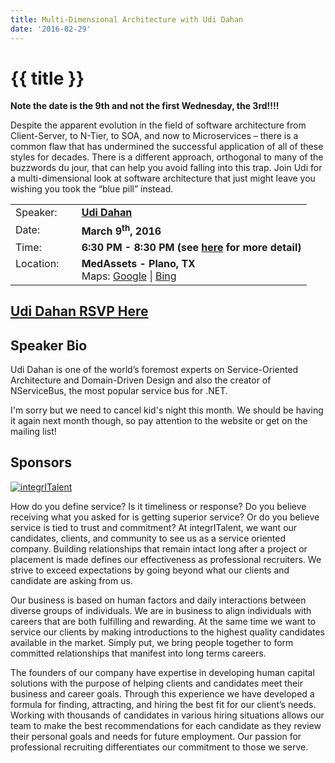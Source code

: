```yaml
---
title: Multi-Dimensional Architecture with Udi Dahan
date: '2016-02-29'
---
```

# {{ title }}

**Note the date is the 9th and not the first Wednesday, the 3rd!!!!**

Despite the apparent evolution in the field of software architecture from Client-Server, to N-Tier, to SOA, and now to Microservices – there is a common flaw that has undermined the successful application of all of these styles for decades. There is a different approach, orthogonal to many of the buzzwords du jour, that can help you avoid falling into this trap. Join Udi for a multi-dimensional look at software architecture that just might leave you wishing you took the “blue pill” instead.

<table><tbody><tr><td>Speaker:</td><td>&nbsp;</td><td><b><a title="Udi Dahan" target="_blank" href="http://udidahan.com/">Udi Dahan</a></b></td></tr><tr><td>Date:</td><td>&nbsp;</td><td><b>March 9<sup>th</sup>, 2016</b></td></tr><tr><td valign="top">Time:</td><td>&nbsp;</td><td><b>6:30 PM - 8:30 PM (see <a title="Location" href="../../location/index.html">here</a> for more detail)</b></td></tr><tr><td valign="top">Location:</td><td>&nbsp;</td><td><b>MedAssets - Plano, TX</b><br>Maps: <a title="Google" target="_blank" href="https://goo.gl/maps/1OyNE">Google</a> | <a title="Bing" target="_blank" href="http://binged.it/1afBEJ9">Bing</a></td></tr></tbody></table>

## [Udi Dahan RSVP Here](https://www.eventbrite.com/e/udi-dahan-at-nddnug-tickets-22275019182)

## Speaker Bio

Udi Dahan is one of the world’s foremost experts on Service-Oriented Architecture and Domain-Driven Design and also the creator of NServiceBus, the most popular service bus for .NET.

I'm sorry but we need to cancel kid's night this month. We should be having it again next month though, so pay attention to the website or get on the mailing list!

## Sponsors

[![integrITalent](http://northdallas.net/files/sponsor/logo-integritalent.jpg)](http://www.integritalent.com/ "integrITalent")

How do you define service? Is it timeliness or response? Do you believe receiving what you asked for is getting superior service? Or do you believe service is tied to trust and commitment? At integrITalent, we want our candidates, clients, and community to see us as a service oriented company. Building relationships that remain intact long after a project or placement is made defines our effectiveness as professional recruiters. We strive to exceed expectations by going beyond what our clients and candidate are asking from us.

Our business is based on human factors and daily interactions between diverse groups of individuals. We are in business to align individuals with careers that are both fulfilling and rewarding. At the same time we want to service our clients by making introductions to the highest quality candidates available in the market. Simply put, we bring people together to form committed relationships that manifest into long terms careers.

The founders of our company have expertise in developing human capital solutions with the purpose of helping clients and candidates meet their business and career goals. Through this experience we have developed a formula for finding, attracting, and hiring the best fit for our client’s needs. Working with thousands of candidates in various hiring situations allows our team to make the best recommendations for each candidate as they review their personal goals and needs for future employment. Our passion for professional recruiting differentiates our commitment to those we serve.
    

